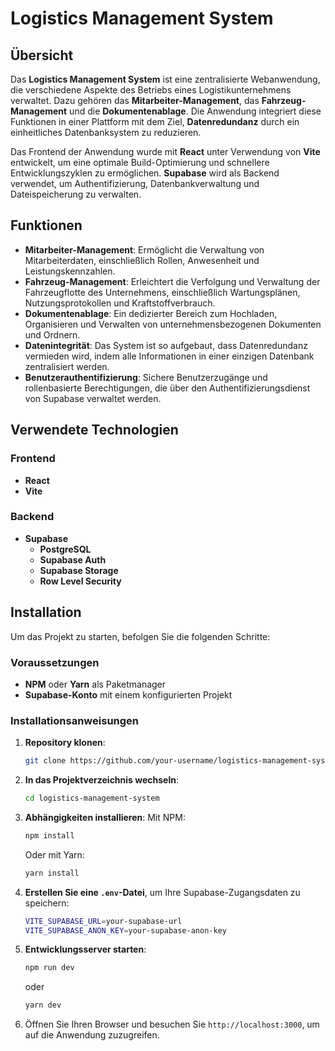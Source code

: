 # Logistics Management System

## Übersicht

Das **Logistics Management System** ist eine zentralisierte Webanwendung, die verschiedene Aspekte des Betriebs eines Logistikunternehmens verwaltet. Dazu gehören das **Mitarbeiter-Management**, das **Fahrzeug-Management** und die **Dokumentenablage**. Die Anwendung integriert diese Funktionen in einer Plattform mit dem Ziel, **Datenredundanz** durch ein einheitliches Datenbanksystem zu reduzieren.

Das Frontend der Anwendung wurde mit **React** unter Verwendung von **Vite** entwickelt, um eine optimale Build-Optimierung und schnellere Entwicklungszyklen zu ermöglichen. **Supabase** wird als Backend verwendet, um Authentifizierung, Datenbankverwaltung und Dateispeicherung zu verwalten.

## Funktionen

- **Mitarbeiter-Management**: Ermöglicht die Verwaltung von Mitarbeiterdaten, einschließlich Rollen, Anwesenheit und Leistungskennzahlen.
- **Fahrzeug-Management**: Erleichtert die Verfolgung und Verwaltung der Fahrzeugflotte des Unternehmens, einschließlich Wartungsplänen, Nutzungsprotokollen und Kraftstoffverbrauch.
- **Dokumentenablage**: Ein dedizierter Bereich zum Hochladen, Organisieren und Verwalten von unternehmensbezogenen Dokumenten und Ordnern.
- **Datenintegrität**: Das System ist so aufgebaut, dass Datenredundanz vermieden wird, indem alle Informationen in einer einzigen Datenbank zentralisiert werden.
- **Benutzerauthentifizierung**: Sichere Benutzerzugänge und rollenbasierte Berechtigungen, die über den Authentifizierungsdienst von Supabase verwaltet werden.

## Verwendete Technologien

### Frontend

- **React**
- **Vite**

### Backend

- **Supabase**
  - **PostgreSQL**
  - **Supabase Auth**
  - **Supabase Storage**
  - **Row Level Security**

## Installation

Um das Projekt zu starten, befolgen Sie die folgenden Schritte:

### Voraussetzungen

- **NPM** oder **Yarn** als Paketmanager
- **Supabase-Konto** mit einem konfigurierten Projekt

### Installationsanweisungen

1. **Repository klonen**:
    ```bash
    git clone https://github.com/your-username/logistics-management-system.git
    ```

2. **In das Projektverzeichnis wechseln**:
    ```bash
    cd logistics-management-system
    ```

3. **Abhängigkeiten installieren**:
    Mit NPM:
    ```bash
    npm install
    ```
    Oder mit Yarn:
    ```bash
    yarn install
    ```

4. **Erstellen Sie eine `.env`-Datei**, um Ihre Supabase-Zugangsdaten zu speichern:
    ```bash
    VITE_SUPABASE_URL=your-supabase-url
    VITE_SUPABASE_ANON_KEY=your-supabase-anon-key
    ```

5. **Entwicklungsserver starten**:
    ```bash
    npm run dev
    ```
    oder
    ```bash
    yarn dev
    ```

6. Öffnen Sie Ihren Browser und besuchen Sie `http://localhost:3000`, um auf die Anwendung zuzugreifen.
